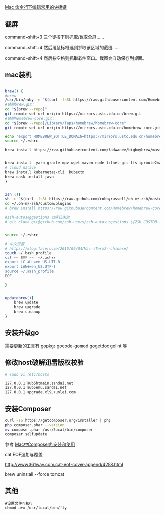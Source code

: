 

[Mac 命令行下编辑常用的快捷键](http://notes.11ten.net/mac-command-line-editing-commonly-used-shortcut-keys.html)

## 截屏

command+shift+3 三个键按下则抓取/截取全屏……

command+shift+4 然后用鼠标框选则抓取该区域的截图……

command+shift+4 然后按空格则抓取软件窗口。截图会自动保存到桌面。

## mac装机

```bash

brew() {
#brew
/usr/bin/ruby -e "$(curl -fsSL https://raw.githubusercontent.com/Homebrew/install/master/install)"
#替换brew.git:
cd "$(brew --repo)"
git remote set-url origin https://mirrors.ustc.edu.cn/brew.git
#替换homebrew-core.git:
cd "$(brew --repo)/Library/Taps/homebrew/homebrew-core"
git remote set-url origin https://mirrors.ustc.edu.cn/homebrew-core.git

echo 'export HOMEBREW_BOTTLE_DOMAIN=https://mirrors.ustc.edu.cn/homebrew-bottles' >> ~/.zshrc
source ~/.zshrc

brew install https://raw.githubusercontent.com/kadwanev/bigboybrew/master/Library/Formula/sshpass.rb


brew install  yarn gradle mpv wget maven node telnet git-lfs iproute2mac
# cloud native
brew install kubernetes-cli  kubectx
brew cask install java
}


zsh (){
sh -c "$(curl -fsSL https://raw.github.com/robbyrussell/oh-my-zsh/master/tools/install.sh)"
cd ~/.oh-my-zsh/custom/plugins
# brew install https://raw.githubusercontent.com/Homebrew/homebrew-core/master/Formula/zsh-autosuggestions.rb

#zsh-autosuggestions 仓库已失效
# git clone git@github.com/zsh-users/zsh-autosuggestions ${ZSH_CUSTOM:-~/.oh-my-zsh/custom}/plugins/zsh-autosuggestions


source ~/.zshrc

# 中文设置
# https://blog.fazero.me/2015/09/04/Mac-iTerm2--chinese/
touch ~/.bash_profile
cat << EOF >>  ~/.zshrc
export LC_ALL=en_US.UTF-8  
export LANG=en_US.UTF-8
source ~/.bash_profile
EOF

}


updatebrew(){
    brew update
    brew upgrade
    brew cleanup
}

```

## 安装升级go

需要更新的工具有
  gopkgs
  gocode-gomod
  gogetdoc
  golint
等

## 修改host破解迅雷版权校验

```bash
# sudo vi /etc/hosts

127.0.0.1 hub5btmain.sandai.net
127.0.0.1 hub5emu.sandai.net
127.0.0.1 upgrade.xl9.xunlei.com
```

## 安装Composer

```bash
curl -sS https://getcomposer.org/installer | php
php composer.phar --version
mv composer.phar /usr/local/bin/composer
composer selfupdate
```

参考
[Mac中Composer的安装和使用](https://www.jianshu.com/p/fd1b53df3f4b)

cat EOF追加与覆盖

http://www.361way.com/cat-eof-cover-append/4298.html

brew uninstall --force tomcat

## 其他

    #设置文件可执行
    chmod a+x /usr/local/bin/fly

